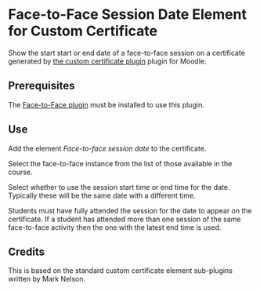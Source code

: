 Face-to-Face Session Date Element for Custom Certificate
========================================================

Show the start start or end date of a face-to-face session on a certificate
generated by [the custom certificate plugin](https://moodle.org/plugins/mod_customcert) plugin for Moodle.

Prerequisites
-------------
The [Face-to-Face plugin](https://moodle.org/plugins/mod_facetoface/) must be
installed to use this plugin.

Use
---
Add the element *Face-to-face session date* to the certificate.

Select the face-to-face instance from the list of those available in the course.

Select whether to use the session start time or end time for the date.
Typically these will be the same date with a different time.

Students must have fully attended the session for the date to appear on the
certificate. If a student has attended more than one session of the same
face-to-face activity then the one with the latest end time is used.

Credits
-------
This is based on the standard custom certificate element sub-plugins written by
Mark Nelson.
